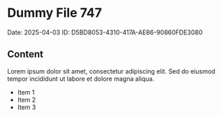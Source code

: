 # Dummy File 747

Date: 2025-04-03
ID: D5BD8053-4310-417A-AE86-90860FDE3080

## Content

Lorem ipsum dolor sit amet, consectetur adipiscing elit.
Sed do eiusmod tempor incididunt ut labore et dolore magna aliqua.

* Item 1
* Item 2
* Item 3
